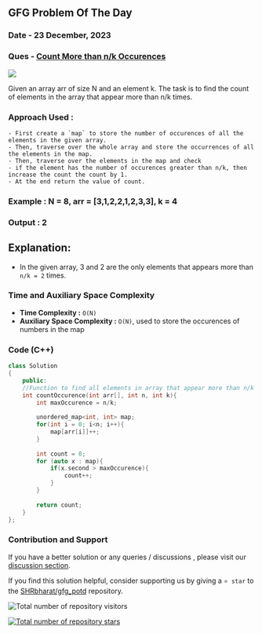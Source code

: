 ## GFG Problem Of The Day

### Date - 23 December, 2023
### Ques - [Count More than n/k Occurences](https://www.geeksforgeeks.org/problems/count-element-occurences/1)
![](https://badgen.net/badge/Level/Medium/yellow)

Given an array arr of size N and an element k. The task is to find the count of elements in the array that appear more than n/k times. 

### Approach Used :
    - First create a `map` to store the number of occurences of all the elements in the given array.
    - Then, traverse over the whole array and store the occurrences of all the elements in the map.
    - Then, traverse over the elements in the map and check
    - if the element has the number of occurences greater than n/k, then increase the count the count by 1.
    - At the end return the value of count.

### Example :  N = 8, arr = [3,1,2,2,1,2,3,3], k = 4
### Output : 2

## Explanation:
- In the given array, 3 and 2 are the only elements that appears more than `n/k = 2` times.

### Time and Auxiliary Space Complexity

- **Time Complexity            :**  `O(N)`
- **Auxiliary Space Complexity :**  `O(N)`, used to store the occurences of numbers in the map

### Code (C++)
```cpp
class Solution
{
    public:
    //Function to find all elements in array that appear more than n/k times.
    int countOccurence(int arr[], int n, int k){
        int maxOccurence = n/k;
        
        unordered_map<int, int> map;
        for(int i = 0; i<n; i++){
            map[arr[i]]++;
        }
        
        int count = 0;
        for (auto x : map){
            if(x.second > maxOccurence){
                count++;
            }
        }   
        
        return count;
    }
};
```
### Contribution and Support

If you have a better solution or any queries / discussions , please visit our [discussion section](https://github.com/SHRbharat/gfg_potd/discussions).

If you find this solution helpful, consider supporting us by giving a `⭐ star` to the [SHRbharat/gfg_potd](https://github.com/SHRbharat/gfg_potd) repository.

![Total number of repository visitors](https://komarev.com/ghpvc/?username=SHRbharat&color=blueviolet&&label=Visitors)

[![Total number of repository stars](https://img.shields.io/github/stars/SHRbharat/gfg_potd.svg)](https://github.com/SHRbharat/gfg_potd/stargazers)             